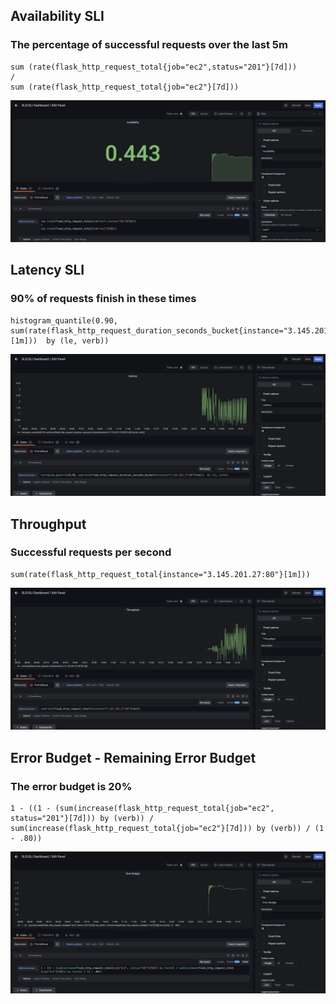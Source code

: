 ## Availability SLI
### The percentage of successful requests over the last 5m

```
sum (rate(flask_http_request_total{job="ec2",status="201"}[7d]))
/
sum (rate(flask_http_request_total{job="ec2"}[7d]))

```

![Error Budget](img/Availability.png)

## Latency SLI
### 90% of requests finish in these times

```
histogram_quantile(0.90, sum(rate(flask_http_request_duration_seconds_bucket{instance="3.145.201.27:80"}[1m]))  by (le, verb))
```
![Error Budget](img/Latency.png)

## Throughput
### Successful requests per second

```
sum(rate(flask_http_request_total{instance="3.145.201.27:80"}[1m]))
```
![Error Budget](img/Throughput.png)

## Error Budget - Remaining Error Budget
### The error budget is 20%

```
1 - ((1 - (sum(increase(flask_http_request_total{job="ec2", status="201"}[7d])) by (verb)) / sum(increase(flask_http_request_total{job="ec2"}[7d])) by (verb)) / (1 - .80))
```

![Error Budget](img/ER.png)